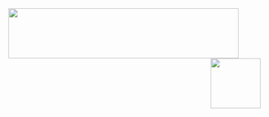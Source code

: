 <a href="https://github.com/anuraghazra/github-readme-stats">
  <img align="left" height="100" width="460" src="https://github-readme-stats.vercel.app/api?username=WuzgXY-GitHub&show_icons=true&theme=dracula&hide_title=true" />
  <img align="right" height="100" src="https://github-readme-stats.vercel.app/api/top-langs/?username=WuzgXY-GitHub&theme=dracula&layout=compact" />
</a>

<!--### Hi there 👋

**WuzgXY-GitHub/WuzgXY-GitHub** is a ✨ _special_ ✨ repository because its `README.md` (this file) appears on your GitHub profile.

Here are some ideas to get you started:

- 🔭 I’m currently working on ...
- 🌱 I’m currently learning ...
- 👯 I’m looking to collaborate on ...
- 🤔 I’m looking for help with ...
- 💬 Ask me about ...
- 📫 How to reach me: ...
- 😄 Pronouns: ...
- ⚡ Fun fact: ...
-->
